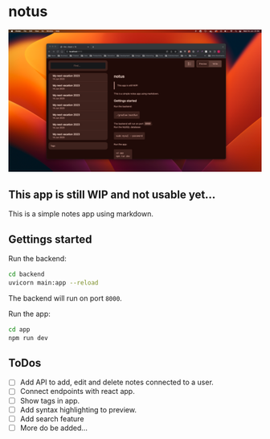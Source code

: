 # notus

![notus app preview](./notus-screenshot.png)

## This app is still WIP and not usable yet…

This is a simple notes app using markdown.

## Gettings started

Run the backend:

```sh
cd backend
uvicorn main:app --reload
```

The backend will run on port `8000`.

Run the app:

```sh
cd app
npm run dev
```

## ToDos

- [ ] Add API to add, edit and delete notes connected to a user.
- [ ] Connect endpoints with react app.
- [ ] Show tags in app.
- [ ] Add syntax highlighting to preview.
- [ ] Add search feature
- [ ] More do be added…
